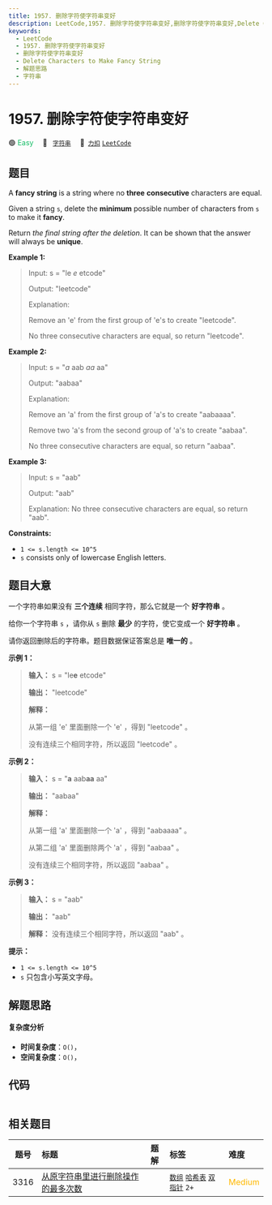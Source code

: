 ```yaml
---
title: 1957. 删除字符使字符串变好
description: LeetCode,1957. 删除字符使字符串变好,删除字符使字符串变好,Delete Characters to Make Fancy String,解题思路,字符串
keywords:
  - LeetCode
  - 1957. 删除字符使字符串变好
  - 删除字符使字符串变好
  - Delete Characters to Make Fancy String
  - 解题思路
  - 字符串
---
```


# 1957. 删除字符使字符串变好

🟢 <font color=#15bd66>Easy</font>&emsp; 🔖&ensp; [`字符串`](/tag/string.md)&emsp; 🔗&ensp;[`力扣`](https://leetcode.cn/problems/delete-characters-to-make-fancy-string) [`LeetCode`](https://leetcode.com/problems/delete-characters-to-make-fancy-string)

## 题目

A **fancy string** is a string where no **three** **consecutive** characters
are equal.

Given a string `s`, delete the **minimum** possible number of characters from
`s` to make it **fancy**.

Return _the final string after the deletion_. It can be shown that the answer
will always be **unique**.



**Example 1:**

> Input: s = "le _e_ etcode"
> 
> Output: "leetcode"
> 
> Explanation:
> 
> Remove an 'e' from the first group of 'e's to create "leetcode".
> 
> No three consecutive characters are equal, so return "leetcode".

**Example 2:**

> Input: s = "_a_ aab _aa_ aa"
> 
> Output: "aabaa"
> 
> Explanation:
> 
> Remove an 'a' from the first group of 'a's to create "aabaaaa".
> 
> Remove two 'a's from the second group of 'a's to create "aabaa".
> 
> No three consecutive characters are equal, so return "aabaa".

**Example 3:**

> Input: s = "aab"
> 
> Output: "aab"
> 
> Explanation: No three consecutive characters are equal, so return "aab".

**Constraints:**

  * `1 <= s.length <= 10^5`
  * `s` consists only of lowercase English letters.


## 题目大意

一个字符串如果没有 **三个连续**  相同字符，那么它就是一个 **好字符串**  。

给你一个字符串 `s` ，请你从 `s` 删除 **最少**  的字符，使它变成一个 **好字符串** 。

请你返回删除后的字符串。题目数据保证答案总是 **唯一的** 。



**示例 1：**

> 
> 
> 
> 
> 
> **输入：** s = "le**e** etcode"
> 
> **输出：** "leetcode"
> 
> **解释：**
> 
> 从第一组 'e' 里面删除一个 'e' ，得到 "leetcode" 。
> 
> 没有连续三个相同字符，所以返回 "leetcode" 。
> 
> 

**示例 2：**

> 
> 
> 
> 
> 
> **输入：** s = "**a** aab**aa** aa"
> 
> **输出：** "aabaa"
> 
> **解释：**
> 
> 从第一组 'a' 里面删除一个 'a' ，得到 "aabaaaa" 。
> 
> 从第二组 'a' 里面删除两个 'a' ，得到 "aabaa" 。
> 
> 没有连续三个相同字符，所以返回 "aabaa" 。
> 
> 

**示例 3：**

> 
> 
> 
> 
> 
> **输入：** s = "aab"
> 
> **输出：** "aab"
> 
> **解释：** 没有连续三个相同字符，所以返回 "aab" 。
> 
> 



**提示：**

  * `1 <= s.length <= 10^5`
  * `s` 只包含小写英文字母。


## 解题思路

#### 复杂度分析

- **时间复杂度**：`O()`，
- **空间复杂度**：`O()`，

## 代码

```javascript

```

## 相关题目

<!-- prettier-ignore -->
| 题号 | 标题 | 题解 | 标签 | 难度 |
| :------: | :------ | :------: | :------ | :------ |
| 3316 | [从原字符串里进行删除操作的最多次数](https://leetcode.com/problems/find-maximum-removals-from-source-string) |  |  [`数组`](/tag/array.md) [`哈希表`](/tag/hash-table.md) [`双指针`](/tag/two-pointers.md) `2+` | <font color=#ffb800>Medium</font> |